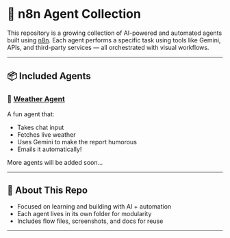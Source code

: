 # 🤖 n8n Agent Collection

This repository is a growing collection of AI-powered and automated agents built using [n8n](https://n8n.io). Each agent performs a specific task using tools like Gemini, APIs, and third-party services — all orchestrated with visual workflows.

---

## 📦 Included Agents

### 🔹 [Weather Agent](./Weather-agent/README.md)
A fun agent that:
- Takes chat input
- Fetches live weather
- Uses Gemini to make the report humorous
- Emails it automatically!

More agents will be added soon...

---

## 🌟 About This Repo
- Focused on learning and building with AI + automation
- Each agent lives in its own folder for modularity
- Includes flow files, screenshots, and docs for reuse

---

